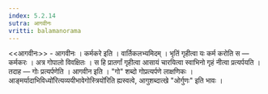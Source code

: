 ```yaml
---
index: 5.2.14
sutra: आगवीनः
vritti: balamanorama
---
```


<<आगवीनः>> - आगवीनः । कर्मकरे इति । वार्तिकलभ्यमिदम् । भृतिं गृहीत्वा यः कर्म करोति स — कर्मकरः । अत्र गोपालो विवक्षितः । स हि प्रातर्गां गृहीत्वा आसायं चारयित्वा स्वाभिनो गृहं नीत्वा प्रत्यर्पयति । तदाह — गोः प्रत्यर्पणेति । आगवीन इति । "गो" शब्दो गोप्रत्यर्पणे लाक्षणिकः ।आङ्मर्यादाभिविध्यो॑रित्यव्ययीभावेगोस्त्रियो॑रिति ह्यस्वत्वे, आगुशब्दात्खे "ओर्गुणः" इति भावः । 